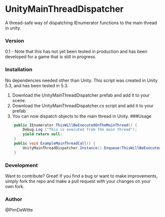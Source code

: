 # UnityMainThreadDispatcher

A thread-safe way of dispatching IEnumerator functions to the main thread in unity. 
### Version
0.1 - Note that this has not yet been tested in production and has been developed for a game that is still in progress. 
### Installation

No dependencies needed other than Unity. This script was created in Unity 5.3, and has been tested in 5.3. 

1. Download the UnityMainThreadDispatcher prefab and add it to your scene. 
2. Download the UnityMainThreadDispatcher.cs script and add it to your prefab
3. You can now dispatch objects to the main thread in Unity.
###Usage
```C#
	public IEnumerator ThisWillBeExecutedOnTheMainThread() {
		Debug.Log ("This is executed from the main thread");
		yield return null;
	}
	public void ExampleMainThreadCall() {
		UnityMainThreadDispatcher.Instance().Enqueue(ThisWillBeExecutedOnTheMainThread()); 
	}
```

### Development

Want to contribute? Great! If you find a bug or want to make improvements, simply fork the repo and make a pull request with your changes on your own fork.

### Author
@PimDeWitte






 